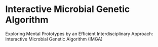 # Interactive Microbial Genetic Algorithm
Exploring Mental Prototypes by an Efficient Interdisciplinary Approach: Interactive Microbial Genetic Algorithm (IMGA)
